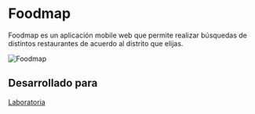 # Foodmap
Foodmap es un aplicación mobile web que permite realizar búsquedas de distintos restaurantes de acuerdo al distrito que elijas.

![Foodmap](https://user-images.githubusercontent.com/32310744/38343764-66bd2dc8-384b-11e8-8327-d2b73719bd0e.png)

## Desarrollado para 
[Laboratoria](http://laboratoria.la)
